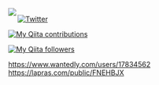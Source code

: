 <a href="https://github.com/anuraghazra/github-readme-stats">
  <img align="left" src="https://github-readme-stats.vercel.app/api?username=karamage&count_private=true&show_icons=true" />
</a>

[![Twitter](https://img.shields.io/twitter/follow/kara_mage?style=social)](https://twitter.com/kara_mage)

[![My Qiita contributions](https://qiita-badge.apiapi.app/s/karamage/contributions.svg)](http://qiita.com/karamage)

[![My Qiita followers](https://qiita-badge.apiapi.app/s/karamage/followers.svg)](http://qiita.com/karamage)

https://www.wantedly.com/users/17834562
https://lapras.com/public/FNEHBJX
